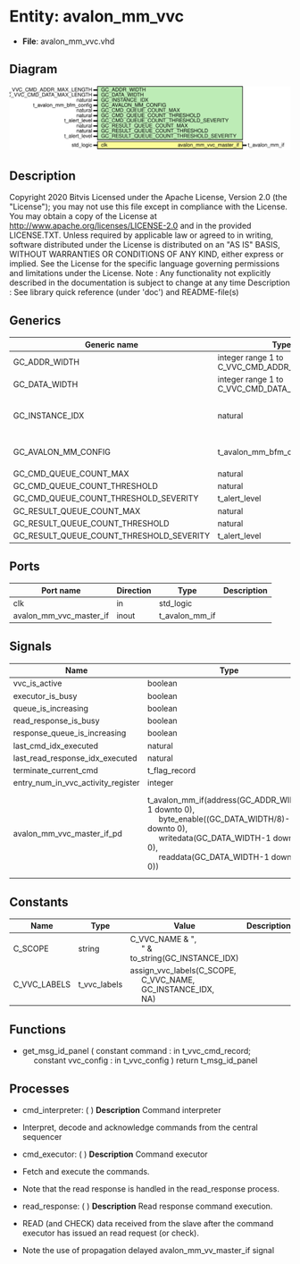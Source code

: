 # Entity: avalon_mm_vvc

- **File**: avalon_mm_vvc.vhd
## Diagram

![Diagram](avalon_mm_vvc.svg "Diagram")
## Description

Copyright 2020 Bitvis
Licensed under the Apache License, Version 2.0 (the "License"); you may not use this file except in compliance with the License.
You may obtain a copy of the License at http://www.apache.org/licenses/LICENSE-2.0 and in the provided LICENSE.TXT.
Unless required by applicable law or agreed to in writing, software distributed under the License is distributed on
an "AS IS" BASIS, WITHOUT WARRANTIES OR CONDITIONS OF ANY KIND, either express or implied.
See the License for the specific language governing permissions and limitations under the License.
Note : Any functionality not explicitly described in the documentation is subject to change at any time
Description   : See library quick reference (under 'doc') and README-file(s)
## Generics

| Generic name                             | Type                                         | Value                          | Description                                     |
| ---------------------------------------- | -------------------------------------------- | ------------------------------ | ----------------------------------------------- |
| GC_ADDR_WIDTH                            | integer range 1 to C_VVC_CMD_ADDR_MAX_LENGTH | 8                              | Avalon MM address bus                           |
| GC_DATA_WIDTH                            | integer range 1 to C_VVC_CMD_DATA_MAX_LENGTH | 32                             | Avalon MM data bus                              |
| GC_INSTANCE_IDX                          | natural                                      | 1                              | Instance index for this AVALON_MM_VVCT instance |
| GC_AVALON_MM_CONFIG                      | t_avalon_mm_bfm_config                       | C_AVALON_MM_BFM_CONFIG_DEFAULT | Behavior specification for BFM                  |
| GC_CMD_QUEUE_COUNT_MAX                   | natural                                      | 1000                           |                                                 |
| GC_CMD_QUEUE_COUNT_THRESHOLD             | natural                                      | 950                            |                                                 |
| GC_CMD_QUEUE_COUNT_THRESHOLD_SEVERITY    | t_alert_level                                | WARNING                        |                                                 |
| GC_RESULT_QUEUE_COUNT_MAX                | natural                                      | 1000                           |                                                 |
| GC_RESULT_QUEUE_COUNT_THRESHOLD          | natural                                      | 950                            |                                                 |
| GC_RESULT_QUEUE_COUNT_THRESHOLD_SEVERITY | t_alert_level                                | WARNING                        |                                                 |
## Ports

| Port name               | Direction | Type           | Description |
| ----------------------- | --------- | -------------- | ----------- |
| clk                     | in        | std_logic      |             |
| avalon_mm_vvc_master_if | inout     | t_avalon_mm_if |             |
## Signals

| Name                               | Type                                                                                                                                                                                                                                                                                                                                                                                                                                                | Description                                                                                              |
| ---------------------------------- | --------------------------------------------------------------------------------------------------------------------------------------------------------------------------------------------------------------------------------------------------------------------------------------------------------------------------------------------------------------------------------------------------------------------------------------------------- | -------------------------------------------------------------------------------------------------------- |
| vvc_is_active                      | boolean                                                                                                                                                                                                                                                                                                                                                                                                                                             |                                                                                                          |
| executor_is_busy                   | boolean                                                                                                                                                                                                                                                                                                                                                                                                                                             |                                                                                                          |
| queue_is_increasing                | boolean                                                                                                                                                                                                                                                                                                                                                                                                                                             |                                                                                                          |
| read_response_is_busy              | boolean                                                                                                                                                                                                                                                                                                                                                                                                                                             |                                                                                                          |
| response_queue_is_increasing       | boolean                                                                                                                                                                                                                                                                                                                                                                                                                                             |                                                                                                          |
| last_cmd_idx_executed              | natural                                                                                                                                                                                                                                                                                                                                                                                                                                             |                                                                                                          |
| last_read_response_idx_executed    | natural                                                                                                                                                                                                                                                                                                                                                                                                                                             |                                                                                                          |
| terminate_current_cmd              | t_flag_record                                                                                                                                                                                                                                                                                                                                                                                                                                       |                                                                                                          |
| entry_num_in_vvc_activity_register | integer                                                                                                                                                                                                                                                                                                                                                                                                                                             | VVC Activity                                                                                             |
| avalon_mm_vvc_master_if_pd         | t_avalon_mm_if(address(GC_ADDR_WIDTH-1 downto 0),<br><span style="padding-left:20px">                                                       byte_enable((GC_DATA_WIDTH/8)-1 downto 0),<br><span style="padding-left:20px">                                                       writedata(GC_DATA_WIDTH-1 downto 0),<br><span style="padding-left:20px">                                                       readdata(GC_DATA_WIDTH-1 downto 0)) | Propagation delayed interface signal used when reading data from the slave in the read_response process. |
## Constants

| Name         | Type         | Value                                                                                                                                                                    | Description |
| ------------ | ------------ | ------------------------------------------------------------------------------------------------------------------------------------------------------------------------ | ----------- |
| C_SCOPE      | string       |  C_VVC_NAME & ",<br><span style="padding-left:20px">" & to_string(GC_INSTANCE_IDX)                                                                                       |             |
| C_VVC_LABELS | t_vvc_labels |  assign_vvc_labels(C_SCOPE,<br><span style="padding-left:20px"> C_VVC_NAME,<br><span style="padding-left:20px"> GC_INSTANCE_IDX,<br><span style="padding-left:20px"> NA) |             |
## Functions
- get_msg_id_panel <font id="function_arguments">( constant command    : in t_vvc_cmd_record;<br><span style="padding-left:20px"> constant vvc_config : in t_vvc_config ) </font> <font id="function_return">return t_msg_id_panel </font>
## Processes
- cmd_interpreter: (  )
**Description**
Command interpreter
- Interpret, decode and acknowledge commands from the central sequencer

- cmd_executor: (  )
**Description**
Command executor
- Fetch and execute the commands.
- Note that the read response is handled in the read_response process.

- read_response: (  )
**Description**
Read response command execution.
- READ (and CHECK) data received from the slave after the command executor has issued an
  read request (or check).
- Note the use of propagation delayed avalon_mm_vv_master_if signal

